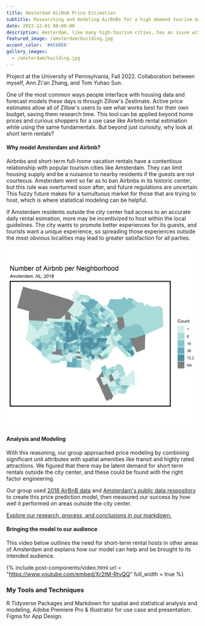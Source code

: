 ```yaml
---
title: Amsterdam AirBnB Price Estimation 
subtitle: Researching and modeling AirBnBs for a high demand tourism market.
date: 2022-12-01 00:00:00
description: Amsterdam, like many high-tourism cities, has an issue with balancing its tourism experience with the local supply of housing and resident quality of life. My group created a price estimation model and a sample app to target potential new hosts outside the most popular areas of the city.
featured_image: /amsterdam/building.jpg
accent_color: '#4C60E6'
gallery_images:
  - /amsterdam/building.jpg
---
```


Project at the University of Pennsylvania, Fall 2022. Collaboration between myself, Ann Zi'an Zhang, and Tom Yuhao Sun.

One of the most common ways people interface with housing data and forecast models these days is through Zillow's Zestimate. Active price estimates allow all of Zillow's users to see what works best for their own budget, saving them research time. This tool can be applied beyond home prices and curious shoppers for a use case like Airbnb rental estimation while using the same fundamentals. But beyond just curiosity, why look at short term rentals?

#### Why model Amsterdam and Airbnb?

Airbnbs and short-term full-home vacation rentals have a contentious relationship with popular tourism cities like Amsterdam. They can limit housing supply and be a nuisance to nearby residents if the guests are not courteous. Amsterdam went so far as to ban Airbnbs in its historic center, but this rule was overturned soon after, and future regulations are uncertain. This fuzzy future makes for a tumultuous market for those that are trying to host, which is where statistical modeling can be helpful.

If Amsterdam residents outside the city center had access to an accurate daily rental esimation, more may be incentivized to host within the local guidelines. The city wants to promote better experiences for its guests, and tourists want a unique experience, so spreading those experiences outside the most obvious localities may lead to greater satisfaction for all parties. 

![](/images/projects/amsterdam/airbnbPop.png)

#### Analysis and Modeling

With this reasoning, our group approached price modeling by combining significant unit attributes with spatial amenities like transit and highly rated attractions. We figured that there may be latent demand for short term rentals outside the city center, and these could be found with the right factor engineering.

Our group used [2018 AirBnB data](https://www.kaggle.com/datasets/erikbruin/airbnb-amsterdam) and [Amsterdam's public data respository](https://data.amsterdam.nl/) to create this price prediction model, then measured our success by how well it performed on areas outside the city center.

[Explore our research, process, and conclusions in our markdown.](https://bennkeel.github.io/documents/Final-Amsterdam.html)

#### Bringing the model to our audience

This video below outlines the need for short-term rental hosts in other areas of Amsterdam and explains how our model can help and be brought to its intended audience.

{% include post-components/video.html
	url = "https://www.youtube.com/embed/Xr2tM-RtyQQ"
	full_width = true
%}

### My Tools and Techniques
R Tidyverse Packages and Markdown for spatial and statistical analysis and modeling, Adobe Premiere Pro & Illustrator for use case and presentation. Figma for App Design.

